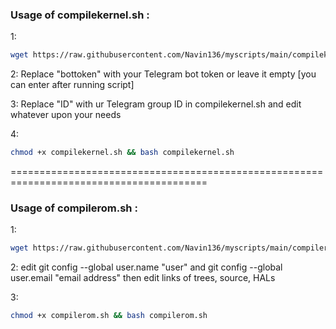 ### Usage of compilekernel.sh :

1:
~~~bash
wget https://raw.githubusercontent.com/Navin136/myscripts/main/compilekernel.sh
~~~

2:
Replace "bottoken" with your Telegram bot token or leave it empty [you can enter after running script]

3:
Replace "ID" with ur Telegram group ID in compilekernel.sh and edit whatever upon your needs

4:
~~~bash
chmod +x compilekernel.sh && bash compilekernel.sh
~~~

========================================================================================
### Usage of compilerom.sh :

1:
~~~bash
wget https://raw.githubusercontent.com/Navin136/myscripts/main/compilerom.sh
~~~

2:
edit git config --global user.name "user" and git config --global user.email "email address"
then edit links of trees, source, HALs

3:
~~~bash
chmod +x compilerom.sh && bash compilerom.sh
~~~
